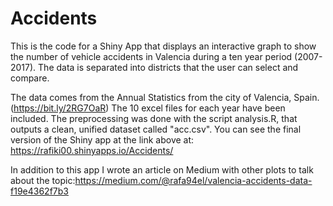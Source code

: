 # Accidents

This is the code for a Shiny App that displays an interactive graph to show the number of vehicle accidents in Valencia during a ten year period (2007-2017). The data is separated into districts that the user can select and compare. 

The data comes from the Annual Statistics from the city of Valencia, Spain. (https://bit.ly/2RG7OaR)
The 10 excel files for each year have been included. The preprocessing was done with the script analysis.R, that outputs a clean, unified dataset called "acc.csv".
You can see the final version of the Shiny app at the link above at: https://rafiki00.shinyapps.io/Accidents/

In addition to this app I wrote an article on Medium with other plots to talk about the topic:https://medium.com/@rafa94el/valencia-accidents-data-f19e4362f7b3
